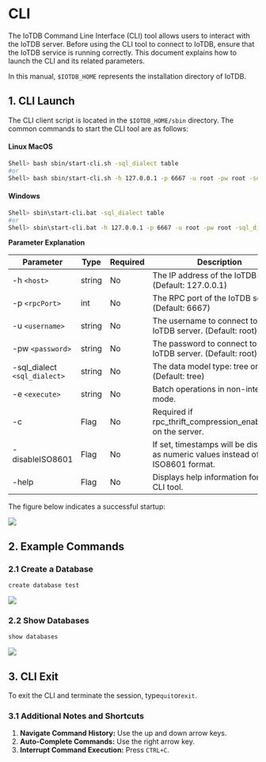 <!--

    Licensed to the Apache Software Foundation (ASF) under one
    or more contributor license agreements.  See the NOTICE file
    distributed with this work for additional information
    regarding copyright ownership.  The ASF licenses this file
    to you under the Apache License, Version 2.0 (the
    "License"); you may not use this file except in compliance
    with the License.  You may obtain a copy of the License at
    
        http://www.apache.org/licenses/LICENSE-2.0
    
    Unless required by applicable law or agreed to in writing,
    software distributed under the License is distributed on an
    "AS IS" BASIS, WITHOUT WARRANTIES OR CONDITIONS OF ANY
    KIND, either express or implied.  See the License for the
    specific language governing permissions and limitations
    under the License.

-->
# CLI

The IoTDB Command Line Interface (CLI) tool allows users to interact with the IoTDB server. Before using the CLI tool to connect to IoTDB, ensure that the IoTDB service is running correctly. This document explains how to launch the CLI and its related parameters.

In this manual, `$IOTDB_HOME` represents the installation directory of IoTDB.

## 1. CLI Launch

The CLI client script is located in the `$IOTDB_HOME/sbin` directory. The common commands to start the CLI tool are as follows:

#### **Linux** **MacOS**

```Bash
Shell> bash sbin/start-cli.sh -sql_dialect table
#or
Shell> bash sbin/start-cli.sh -h 127.0.0.1 -p 6667 -u root -pw root -sql_dialect table
```

#### **Windows**

```Bash
Shell> sbin\start-cli.bat -sql_dialect table
#or
Shell> sbin\start-cli.bat -h 127.0.0.1 -p 6667 -u root -pw root -sql_dialect table
```

**Parameter Explanation**

| **Parameter**              | **Type** | **Required** | **Description**                                              | **Example**         |
| -------------------------- | -------- | ------------ | ------------------------------------------------------------ | ------------------- |
| -h `<host>`                  | string   | No           | The IP address of the IoTDB server. (Default: 127.0.0.1)     | -h 127.0.0.1        |
| -p `<rpcPort>`               | int      | No           | The RPC port of the IoTDB server. (Default: 6667)            | -p 6667             |
| -u `<username>`              | string   | No           | The username to connect to the IoTDB server. (Default: root) | -u root             |
| -pw `<password>`             | string   | No           | The password to connect to the IoTDB server. (Default: root) | -pw root            |
| -sql_dialect `<sql_dialect>` | string   | No           | The data model type: tree or table. (Default: tree)          | -sql_dialect table  |
| -e `<execute>`               | string   | No           | Batch operations in non-interactive mode.                    | -e "show databases" |
| -c                         | Flag     | No           | Required if rpc_thrift_compression_enable=true on the server. | -c                  |
| -disableISO8601            | Flag     | No           | If set, timestamps will be displayed as numeric values instead of ISO8601 format. | -disableISO8601     |
| -help                      | Flag     | No           | Displays help information for the CLI tool.                  | -help               |

The figure below indicates a successful startup:

![](/img/Cli-01.png)


## 2. Example Commands

### 2.1 **Create a Database**

```Java
create database test
```

![](/img/Cli-02.png)


### 2.2 **Show Databases**
```Java
show databases
```

![](/img/Cli-03.png)


## 3. CLI Exit

To exit the CLI and terminate the session, type`quit`or`exit`.

### 3.1 Additional Notes and Shortcuts

1. **Navigate Command History:** Use the up and down arrow keys.
2. **Auto-Complete Commands:** Use the right arrow key.
3. **Interrupt Command Execution:** Press `CTRL+C`.
